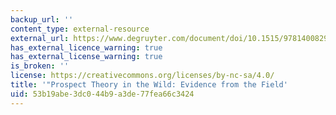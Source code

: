 ```yaml
---
backup_url: ''
content_type: external-resource
external_url: https://www.degruyter.com/document/doi/10.1515/9781400829118-008/html
has_external_licence_warning: true
has_external_license_warning: true
is_broken: ''
license: https://creativecommons.org/licenses/by-nc-sa/4.0/
title: '"Prospect Theory in the Wild: Evidence from the Field'
uid: 53b19abe-3dc0-44b9-a3de-77fea66c3424
---
```

